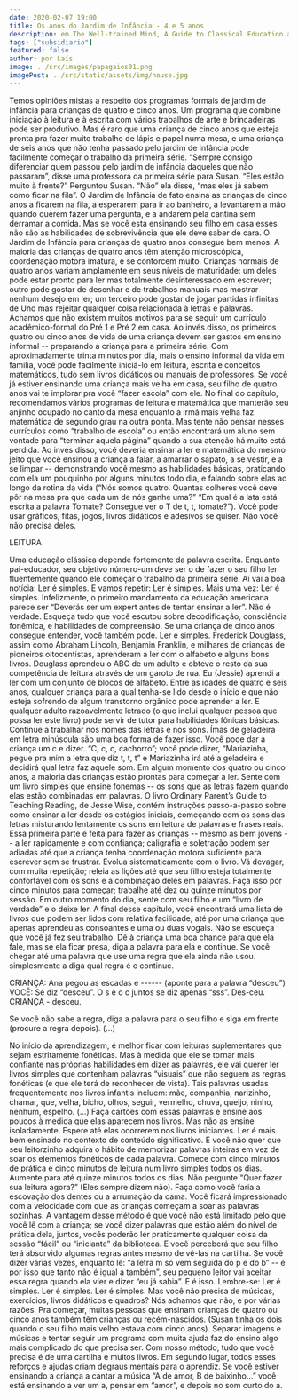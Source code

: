 ```yaml
---
date: 2020-02-07 19:00
title: Os anos do Jardim de Infância - 4 e 5 anos
description: em The Well-trained Mind, A Guide to Classical Education at Home de Susan Wise Bauer e Jessie Wise
tags: ["subsidiario"]
featured: false
author: por Laís
image: ../src/images/papagaios01.png
imagePost: ../src/static/assets/img/house.jpg
---
```


Temos opiniões mistas a respeito dos programas formais de jardim de infância para crianças de quatro e cinco anos. Um programa que combine iniciação à leitura e à escrita com vários trabalhos de arte e brincadeiras pode ser produtivo. Mas é raro que uma criança de cinco anos que esteja pronta pra fazer muito trabalho de lápis e papel numa mesa, e uma criança de seis anos que não tenha passado pelo jardim de infância pode facilmente começar o trabalho da primeira série.
“Sempre consigo diferenciar quem passou pelo jardim de infância daqueles que não passaram”, disse uma professora da primeira série para Susan.
“Eles estão muito à frente?” Perguntou Susan.
“Não” ela disse, “mas eles já sabem como ficar na fila”.
O Jardim de Infância de fato ensina as crianças de cinco anos a ficarem na fila, a esperarem para ir ao banheiro, a levantarem a mão quando querem fazer uma pergunta, e a andarem pela cantina sem derramar a comida. Mas se você está ensinando seu filho em casa esses não são as habilidades de sobrevivência que ele deve saber de cara.
O Jardim de Infância para crianças de quatro anos consegue bem menos. A maioria das crianças de quatro anos têm atenção microscópica, coordenação motora imatura, e se contorcem muito. Crianças normais de quatro anos variam amplamente em seus níveis de maturidade: um deles pode estar pronto para ler mas totalmente desinteressado em escrever; outro pode gostar de desenhar e de trabalhos manuais mas mostrar nenhum desejo em ler; um terceiro pode gostar de jogar partidas infinitas de Uno mas rejeitar qualquer coisa relacionada à letras e palavras.
Achamos que não existem muitos motivos para se seguir um currículo acadêmico-formal do Pré 1 e Pré 2 em casa. Ao invés disso, os primeiros quatro ou cinco anos de vida de uma criança devem ser gastos em ensino informal -- preparando a criança para a primeira série. Com aproximadamente trinta minutos por dia, mais o ensino informal da vida em família, você pode facilmente iniciá-lo em leitura, escrita e conceitos matemáticos, tudo sem livros didáticos ou manuais de professores.
Se você já estiver ensinando uma criança mais velha em casa, seu filho de quatro anos vai te implorar pra você “fazer escola” com ele. No final do capítulo, recomendamos vários programas de leitura e matemática que manterão seu anjinho ocupado no canto da mesa enquanto a irmã mais velha faz matemática de segundo grau na outra ponta. Mas tente não pensar nesses currículos como “trabalho de escola” ou então encontrará um aluno sem vontade para “terminar aquela página” quando a sua atenção há muito está perdida.
Ao invés disso, você deveria ensinar a ler e matemática do mesmo jeito que você ensinou a criança a falar, a amarrar o sapato, a se vestir, e a se limpar -- demonstrando você mesmo as habilidades básicas, praticando com ela um pouquinho por alguns minutos todo dia, e falando sobre elas ao longo da rotina da vida (“Nós somos quatro. Quantas colheres você deve pôr na mesa pra que cada um de nós ganhe uma?” “Em qual é a lata está escrita a palavra Tomate? Consegue ver o T de t, t, tomate?”).
Você pode usar gráficos, fitas, jogos, livros didáticos e adesivos se quiser. Não você não precisa deles.

LEITURA

Uma educação clássica depende fortemente da palavra escrita. Enquanto pai-educador, seu objetivo número-um deve ser o de fazer o seu filho ler fluentemente quando ele começar o trabalho da primeira série.
Aí vai a boa notícia: Ler é simples.
E vamos repetir: Ler é simples.
Mais uma vez: Ler é simples.
Infelizmente, o primeiro mandamento da educação americana parece ser “Deverás ser um expert antes de tentar ensinar a ler”. Não é verdade. Esqueça tudo que você escutou sobre decodificação, consciência fonêmica, e habilidades de compreensão. Se uma criança de cinco anos consegue entender, você também pode.
Ler é simples. Frederick Douglass, assim como Abraham Lincoln, Benjamin Franklin, e milhares de crianças de pioneiros oitocentistas, aprenderam a ler com o alfabeto e alguns bons livros. Douglass aprendeu o ABC de um adulto e obteve o resto da sua competência de leitura através de um garoto de rua. Eu (Jessie) aprendi a ler com um conjunto de blocos de alfabeto. Entre as idades de quatro e seis anos, qualquer criança para a qual tenha-se lido desde o início e que não esteja sofrendo de algum transtorno orgânico pode aprender a ler. E qualquer adulto razoavelmente letrado (o que inclui qualquer pessoa que possa ler este livro) pode servir de tutor para habilidades fônicas básicas. Continue a trabalhar nos nomes das letras e nos sons. Ímãs de geladeira em letra minúscula são uma boa forma de fazer isso. Você pode dar a criança um c e dizer. “C, c, c, cachorro”; você pode dizer, “Mariazinha, pegue pra mim a letra que diz t, t, t” e Mariazinha irá até a geladeira e decidirá qual letra faz aquele som.
Em algum momento dos quatro ou cinco anos, a maioria das crianças estão prontas para começar a ler. Sente com um livro simples que ensine fonemas -- os sons que as letras fazem quando elas estão combinadas em palavras. O livro Ordinary Parent’s Guide to Teaching Reading, de Jesse Wise, contém instruções passo-a-passo sobre como ensinar a ler desde os estágios iniciais, começando com os sons das letras misturando lentamente os sons em leitura de palavras e frases reais. Essa primeira parte é feita para fazer as crianças -- mesmo as bem jovens -- a ler rapidamente e com confiança; caligrafia e soletração podem ser adiadas até que a criança tenha coordenação motora suficiente para escrever sem se frustrar.
Evolua sistematicamente com o livro. Vá devagar, com muita repetição; releia as lições até que seu filho esteja totalmente confortável com os sons e a combinação deles em palavras. Faça isso por cinco minutos para começar; trabalhe até dez ou quinze minutos por sessão.
Em outro momento do dia, sente com seu filho e um “livro de verdade” e o deixe ler. A final desse capítulo, você encontrará uma lista de livros que podem ser lidos com relativa facilidade, até por uma criança que apenas aprendeu as consoantes e uma ou duas vogais. Não se esqueça que você já fez seu trabalho. Dê à criança uma boa chance para que ela fale, mas se ela ficar presa, diga a palavra para ela e continue. Se você chegar até uma palavra que use uma regra que ela ainda não usou. simplesmente a diga qual regra é e continue.

CRIANÇA: Ana pegou as escadas e ------ (aponte para a palavra “desceu”)
VOCÊ: Se diz “desceu”. O s e o c juntos se diz apenas “sss”. Des-ceu.
CRIANÇA - desceu.

Se você não sabe a regra, diga a palavra para o seu filho e siga em frente (procure a regra depois).
(...)

No início da aprendizagem, é melhor ficar com leituras suplementares que sejam estritamente fonéticas. Mas à medida que ele se tornar mais confiante nas próprias habilidades em dizer as palavras, ele vai querer ler livros simples que contenham palavras “visuais” que não seguem as regras fonéticas (e que ele terá de reconhecer de vista). Tais palavras usadas frequentemente nos livros infantis incluem: mãe, companhia, narizinho, chamar, que, velha, bicho, olhos, seguir, vermelho, chuva, queijo, ninho, nenhum, espelho. (...) Faça cartões com essas palavras e ensine aos poucos à medida que elas aparecem nos livros. Mas não as ensine isoladamente. Espere até elas ocorrerem nos livros iniciantes. Ler é mais bem ensinado no contexto de conteúdo significativo. E você não quer que seu leitorzinho adquira o hábito de memorizar palavras inteiras em vez de soar os elementos fonéticos de cada palavra.
Comece com cinco minutos de prática e cinco minutos de leitura num livro simples todos os dias. Aumente para até quinze minutos todos os dias. Não pergunte “Quer fazer sua leitura agora?” (Eles sempre dizem não). Faça como você faria a escovação dos dentes ou a arrumação da cama. Você ficará impressionado com a velocidade com que as crianças começam a soar as palavras sozinhas.
A vantagem desse método é que você não está limitado pelo que você lê com a criança; se você dizer palavras que estão além do nível de prática dela, juntos, vocês poderão ler praticamente qualquer coisa da sessão “fácil” ou “iniciante” da biblioteca. E você perceberá que seu filho terá absorvido algumas regras antes mesmo de vê-las na cartilha. Se você dizer várias vezes, enquanto lê: “a letra m só vem seguida do p e do b” -- é por isso que tanto não é igual a também”, seu pequeno leitor vai aceitar essa regra quando ela vier e dizer “eu já sabia”.
E é isso. Lembre-se: Ler é simples.
Ler é simples.
Ler é simples.
Mas você não precisa de músicas, exercícios, livros didáticos e quadros? Nós achamos que não, e por várias razões.
Pra começar, muitas pessoas que ensinam crianças de quatro ou cinco anos também têm crianças ou recém-nascidos. (Susan tinha os dois quando o seu filho mais velho estava com cinco anos). Separar imagens e músicas e tentar seguir um programa com muita ajuda faz do ensino algo mais complicado do que precisa ser. Com nosso método, tudo que você precisa é de uma cartilha e muitos livros.
Em segundo lugar, todos esses reforços e ajudas criam degraus mentais para o aprendiz. Se você estiver ensinando a criança a cantar a música “A de amor, B de baixinho…” você está ensinando a ver um a, pensar em “amor”, e depois no som curto do a.
